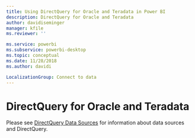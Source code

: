 ```yaml
---
title: Using DirectQuery for Oracle and Teradata in Power BI
description: DirectQuery for Oracle and Teradata
author: davidiseminger
manager: kfile
ms.reviewer: ''

ms.service: powerbi
ms.subservice: powerbi-desktop
ms.topic: conceptual
ms.date: 11/28/2018
ms.author: davidi

LocalizationGroup: Connect to data
---
```

# DirectQuery for Oracle and Teradata 
Please see [DirectQuery Data Sources](desktop-directquery-data-sources.md) for information about data sources and DirectQuery.

